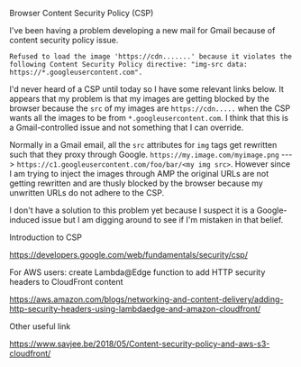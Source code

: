 Browser Content Security Policy (CSP)

I've been having a problem developing a new mail for Gmail because of content security policy issue.

```
Refused to load the image 'https://cdn.......' because it violates the following Content Security Policy directive: "img-src data: https://*.googleusercontent.com".
```

I'd never heard of a CSP until today so I have some relevant links below. It appears that my problem is that my images are getting blocked by the browser because the `src` of my images are `https://cdn.....` when the CSP wants all the images to be from `*.googleusercontent.com`. I think that this is a Gmail-controlled issue and not something that I can override.

Normally in a Gmail email, all the `src` attributes for `img` tags get rewritten such that they proxy through Google. `https://my.image.com/myimage.png` ---> `https://c1.googleusercontent.com/foo/bar/<my img src>`. However since I am trying to inject the images through AMP the original URLs are not getting rewritten and are thusly blocked by the browser because my unwritten URLs do not adhere to the CSP.

I don't have a solution to this problem yet because I suspect it is a Google-induced issue but I am digging around to see if I'm mistaken in that belief.

Introduction to CSP

https://developers.google.com/web/fundamentals/security/csp/

For AWS users: create Lambda@Edge function to add HTTP security headers to CloudFront content

https://aws.amazon.com/blogs/networking-and-content-delivery/adding-http-security-headers-using-lambdaedge-and-amazon-cloudfront/

Other useful link

https://www.savjee.be/2018/05/Content-security-policy-and-aws-s3-cloudfront/
